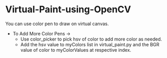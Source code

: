 # Virtual-Paint-using-OpenCV
You can use color pen to draw on virtual canvas.
- To Add More Color Pens -> 
  - Use color_picker to pick hsv of color to add more color as needed.
  - Add the hsv value to myColors list in virtual_paint.py and the BGR value of color to myColorValues at respective index.
